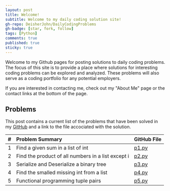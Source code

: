 ```yaml
---
layout: post
title: Welcome!
subtitle: Welcome to my daily coding solution site!
gh-repo: DeisherJohn/DailyCodingProblems
gh-badge: [star, fork, follow]
tags: [Python]
comments: true
published: true
sticky: true
---
```


Welcome to my Github pages for posting solutions to daily coding problems. The focus of this site is to provide a place where solutions for interesting coding problems can be explored and analyzed. These problems will also serve as a coding portfolio for any potential employers. 

If you are interested in contacting me, check out my "About Me" page or the contact links at the bottom of the page. 

<h2>Problems</h2>

This post contains a current list of the problems that have been solved in my [GitHub](https://github.com/DeisherJohn/DailyCodingProblems) and a link to the file accociated with the solution. 

| # | Problem Summary | GitHub File |
| :------ |:--- | :--- |
| 1 |  Find a given sum in a list of int | [p1.py](https://github.com/DeisherJohn/DailyCodingProblems/blob/master/PythonSolutions/p1.py) |
| 2 | Find the product of all numbers in a list except i | [p2.py](https://github.com/DeisherJohn/DailyCodingProblems/blob/master/PythonSolutions/p1.py) |
| 3 | Serialize and Deserialize a binary tree | [p3.py](https://github.com/DeisherJohn/DailyCodingProblems/blob/master/PythonSolutions/p3.py) |
| 4 | Find the smalled missing int from a list | [p4.py](https://github.com/DeisherJohn/DailyCodingProblems/blob/master/PythonSolutions/p4.py) |
| 5 | Functional programming tuple pairs | [p5.py](https://github.com/DeisherJohn/DailyCodingProblems/blob/master/PythonSolutions/p5.py) |

